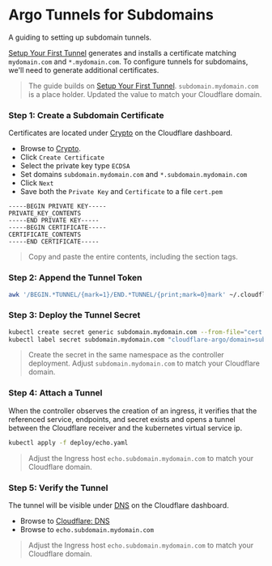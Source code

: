 # Argo Tunnels for Subdomains

A guiding to setting up subdomain tunnels.

[Setup Your First Tunnel][guide-first-tunnel] generates and installs a certificate
matching `mydomain.com` and `*.mydomain.com`.  To configure tunnels for subdomains,
we'll need to generate additional certificates.

> The guide builds on [Setup Your First Tunnel][guide-first-tunnel].
> `subdomain.mydomain.com` is a place holder. Updated the value to match your Cloudflare domain.

### Step 1: Create a Subdomain Certificate
Certificates are located under [Crypto][cloudflare-dashboard-crypto] on the Cloudflare dashboard.
- Browse to [Crypto][cloudflare-dashboard-crypto].
- Click `Create Certificate`
- Select the private key type `ECDSA`
- Set domains `subdomain.mydomain.com` and `*.subdomain.mydomain.com`
- Click `Next`
- Save both the `Private Key` and `Certificate` to a file `cert.pem`

```
-----BEGIN PRIVATE KEY-----
PRIVATE_KEY_CONTENTS
-----END PRIVATE KEY-----
-----BEGIN CERTIFICATE-----
CERTIFICATE_CONTENTS
-----END CERTIFICATE-----
```
> Copy and paste the entire contents, including the section tags. 

### Step 2: Append the Tunnel Token
```bash
awk '/BEGIN.*TUNNEL/{mark=1}/END.*TUNNEL/{print;mark=0}mark' ~/.cloudflared/cert.pem >> cert.pem
```

### Step 3: Deploy the Tunnel Secret
```bash
kubectl create secret generic subdomain.mydomain.com --from-file="cert.pem"
kubectl label secret subdomain.mydomain.com "cloudflare-argo/domain=subdomain.mydomain.com"
```
> Create the secret in the same namespace as the controller deployment.
> Adjust `subdomain.mydomain.com` to match your Cloudflare domain.

### Step 4: Attach a Tunnel
When the controller observes the creation of an ingress, it verifies that
the referenced service, endpoints, and secret exists and opens a tunnel
between the Cloudflare receiver and the kubernetes virtual service ip.

```bash
kubectl apply -f deploy/echo.yaml
```
> Adjust the Ingress host `echo.subdomain.mydomain.com` to match your Cloudflare domain.

### Step 5: Verify the Tunnel
The tunnel will be visible under [DNS][cloudflare-dashboard-dns] on the Cloudflare dashboard.
- Browse to [Cloudflare: DNS][cloudflare-dashboard-dns]
- Browse to `echo.subdomain.mydomain.com`

> Adjust the Ingress host `echo.subdomain.mydomain.com` to match your Cloudflare domain.

[cloudflare-dashboard-crypto]: https://www.cloudflare.com/a/crypto/
[cloudflare-dashboard-dns]: https://www.cloudflare.com/a/dns/
[cloudflare-reference-subdomains]: https://developers.cloudflare.com/argo-tunnel/reference/tiered-subdomains/
[guide-first-tunnel]: ./guide_first_tunnel.md